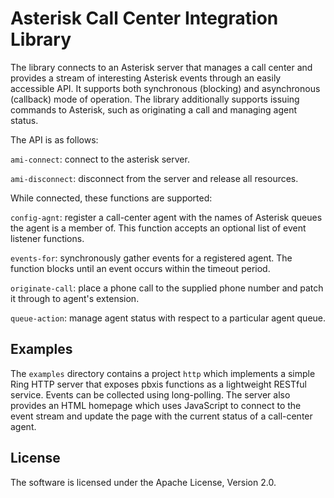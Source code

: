 # Asterisk Call Center Integration Library

The library connects to an Asterisk server that manages a call center and provides a stream of interesting Asterisk events through an easily accessible API. It supports both synchronous (blocking) and asynchronous (callback) mode of operation. The library additionally supports issuing commands to Asterisk, such as originating a call and managing agent status.

The API is as follows:

`ami-connect`: connect to the asterisk server.

`ami-disconnect`: disconnect from the server and release all resources.

While connected, these functions are supported:

`config-agnt`: register a call-center agent with the names of Asterisk queues the agent is a member of. This function accepts an optional list of event listener functions.

`events-for`: synchronously gather events for a registered agent. The function blocks until an event occurs within the timeout period.

`originate-call`: place a phone call to the supplied phone number and patch it through to agent's extension.

`queue-action`: manage agent status with respect to a particular agent queue.


## Examples

The `examples` directory contains a project `http` which implements a simple Ring HTTP server that exposes pbxis functions as a lightweight RESTful service. Events can be collected using long-polling. The server also provides an HTML homepage which uses JavaScript to connect to the event stream and update the page with the current status of a call-center agent.


## License

The software is licensed under the Apache License, Version 2.0.